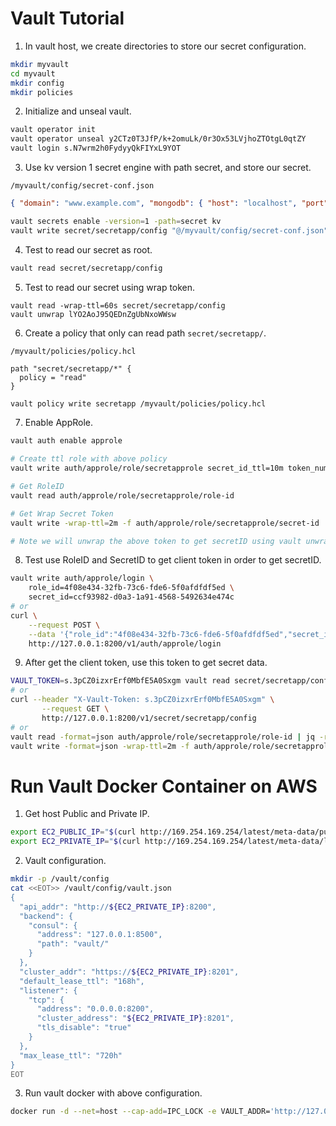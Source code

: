 # Vault Tutorial

1. In vault host, we create directories to store our secret configuration.

```sh
mkdir myvault
cd myvault
mkdir config
mkdir policies
```

2. Initialize and unseal vault.

```sh
vault operator init
vault operator unseal y2CTz0T3JfP/k+2omuLk/0r3Ox53LVjhoZTOtgL0qtZY
vault login s.N7wrm2h0FydyyQkFIYxL9YOT
```

3. Use kv version 1 secret engine with path secret, and store our secret.

`/myvault/config/secret-conf.json`

```json
{ "domain": "www.example.com", "mongodb": { "host": "localhost", "port": 27017}, "mysql": "server=localhost;userid=myms_user;password=kjbgo4eFSzcHYyGf;persistsecurityinfo=True;port=32786;database=mymicroservicedb"}
```

```sh
vault secrets enable -version=1 -path=secret kv
vault write secret/secretapp/config "@/myvault/config/secret-conf.json"
```

4. Test to read our secret as root.

```sh
vault read secret/secretapp/config
```

5. Test to read our secret using wrap token.

```
vault read -wrap-ttl=60s secret/secretapp/config 
vault unwrap lYO2AoJ95QEDnZgUbNxoWWsw
```

6. Create a policy that only can read path `secret/secretapp/`.

`/myvault/policies/policy.hcl`

```hcl
path "secret/secretapp/*" {
  policy = "read"
}
```

```sh
vault policy write secretapp /myvault/policies/policy.hcl
```

7. Enable AppRole.

```sh
vault auth enable approle

# Create ttl role with above policy
vault write auth/approle/role/secretapprole secret_id_ttl=10m token_num_uses=10 token_ttl=2m token_max_ttl=30m secret_id_num_uses=40 policies=secretapp

# Get RoleID
vault read auth/approle/role/secretapprole/role-id

# Get Wrap Secret Token
vault write -wrap-ttl=2m -f auth/approle/role/secretapprole/secret-id

# Note we will unwrap the above token to get secretID using vault unwrap
```

8. Test use RoleID and SecretID to get client token in order to get secretID.

```sh
vault write auth/approle/login \
    role_id=4f08e434-32fb-73c6-fde6-5f0afdfdf5ed \
    secret_id=ccf93982-d0a3-1a91-4568-5492634e474c
# or
curl \
    --request POST \
    --data '{"role_id":"4f08e434-32fb-73c6-fde6-5f0afdfdf5ed","secret_id":"ccf93982-d0a3-1a91-4568-5492634e474c"}' \
    http://127.0.0.1:8200/v1/auth/approle/login
```

9. After get the client token, use this token to get secret data.

```sh
VAULT_TOKEN=s.3pCZ0izxrErf0MbfE5A0Sxgm vault read secret/secretapp/config
# or
curl --header "X-Vault-Token: s.3pCZ0izxrErf0MbfE5A0Sxgm" \
       --request GET \
       http://127.0.0.1:8200/v1/secret/secretapp/config
# or 
vault read -format=json auth/approle/role/secretapprole/role-id | jq -r .data.role_id
vault write -format=json -wrap-ttl=2m -f auth/approle/role/secretapprole/secret-id | jq -r .wrap_info.token
```

# Run Vault Docker Container on AWS

1. Get host Public and Private IP.

```sh
export EC2_PUBLIC_IP="$(curl http://169.254.169.254/latest/meta-data/public-ipv4)"
export EC2_PRIVATE_IP="$(curl http://169.254.169.254/latest/meta-data/local-ipv4)"
```

2. Vault configuration.

```sh
mkdir -p /vault/config
cat <<EOT>> /vault/config/vault.json
{
  "api_addr": "http://${EC2_PRIVATE_IP}:8200",
  "backend": {
    "consul": {
      "address": "127.0.0.1:8500",
      "path": "vault/"
    }
  },
  "cluster_addr": "https://${EC2_PRIVATE_IP}:8201",
  "default_lease_ttl": "168h",
  "listener": {
    "tcp": {
      "address": "0.0.0.0:8200",
      "cluster_address": "${EC2_PRIVATE_IP}:8201",
      "tls_disable": "true"
    }
  },
  "max_lease_ttl": "720h"
}
EOT
```

3. Run vault docker with above configuration.

```sh
docker run -d --net=host --cap-add=IPC_LOCK -e VAULT_ADDR='http://127.0.0.1:8200' -v /vault/config:/vault/config vault server
```
